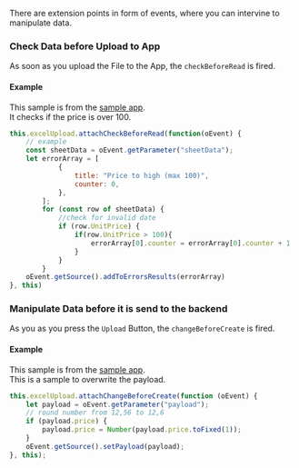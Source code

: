
There are extension points in form of events, where you can intervine to manipulate data.

### Check Data before Upload to App

As soon as you upload the File to the App, the `checkBeforeRead` is fired.

#### Example

This sample is from the [sample app](https://github.com/marianfoo/ui5-cc-excelUpload-sampleapp/blob/744f008b1b052a3df5594215d8d11811a8e646b7/packages/orders/webapp/ext/ObjectPageExtController.js#L26-L44).  
It checks if the price is over 100.  

````javascript
this.excelUpload.attachCheckBeforeRead(function(oEvent) {
    // example
    const sheetData = oEvent.getParameter("sheetData");
    let errorArray = [
            {
                title: "Price to high (max 100)",
                counter: 0,
            },
        ];
        for (const row of sheetData) {
            //check for invalid date
            if (row.UnitPrice) {
                if(row.UnitPrice > 100){
                    errorArray[0].counter = errorArray[0].counter + 1
                }
            }
        }
    oEvent.getSource().addToErrorsResults(errorArray)
}, this)
````

### Manipulate Data before it is send to the backend

As you as you press the `Upload` Button, the `changeBeforeCreate` is fired.

#### Example

This sample is from the [sample app](https://github.com/marianfoo/ui5-cc-excelUpload-sampleapp/blob/744f008b1b052a3df5594215d8d11811a8e646b7/packages/orders/webapp/ext/ObjectPageExtController.js#L47-L54).  
This is a sample to overwrite the payload.  

````javascript
this.excelUpload.attachChangeBeforeCreate(function (oEvent) {
    let payload = oEvent.getParameter("payload");
    // round number from 12,56 to 12,6
    if (payload.price) {
        payload.price = Number(payload.price.toFixed(1));
    }
    oEvent.getSource().setPayload(payload);
}, this);
````